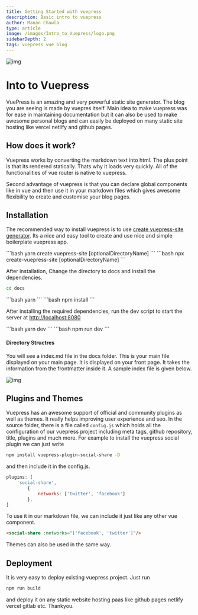 ```yaml
---
title: Getting Started with vuepress
description: Basic intro to vuepress
author: Manan Chawla
type: article
image: /images/Intro_to_Vuepress/logo.png
sidebarDepth: 2
tags: vuepress vue blog
---
```

![img](/images/Intro_to_Vuepress/logo.webp)
# Into to Vuepress

VuePress is an amazing and very powerful static site generator. The blog you are seeing is made by vuepres itself.
Main idea to make vuepress was for ease in maintaining documentation but it can also be used to make awesome personal
blogs and can easily be deployed on many static site hosting like vercel netlify and github pages.

## How does it work?

Vuepress works by converting the markdown text into html. The plus point is that its rendered statically. Thats why it loads very quickly. All of the functionalities of vue router is native to vuepress.

Second advantage of vuepress is that you can declare global components like in vue and then use it in your markdown files which gives awesome flexibility to create and customise your blog pages. 

## Installation

The recommended way to install vuepress is to use [create vuepress-site generator](https://github.com/vuepressjs/create-vuepress-site/). Its a nice and easy tool to create and use nice and simple boilerplate vuepress app.


<code-group style="margin-top:10px;">
<code-block title="YARN">
```bash
yarn create vuepress-site [optionalDirectoryName]
```
</code-block>

<code-block title="NPM">
```bash
npx create-vuepress-site [optionalDirectoryName]
```
</code-block>
</code-group>


After installation, Change the directory to docs and install the dependencies.

```bash
cd docs
```
<code-group style="margin-top:10px;">
<code-block title="YARN">
```bash
yarn
```
</code-block>

<code-block title="NPM">
```bash
npm install
```
</code-block>
</code-group>


After installing the required dependencies, run the dev script to start the server at [http://localhost:8080](http://localhost:8080)

<code-group style="margin-top:10px;">
<code-block title="YARN">
```bash
yarn dev
```
</code-block>

<code-block title="NPM">
```bash
npm run dev
```
</code-block>
</code-group>

#### Directory Structres

You will see a index.md file in the docs folder. This is your main file displayed on your main page. It is displayed on your front page. It takes the information from the frontmatter inside it. A sample index file is given below.

![img](/images/Intro_to_Vuepress/sample_index.webp)

## Plugins and Themes

Vuepress has an awesome support of official and community plugins as well as themes. It really helps improving user experience and seo. In the source folder, there is a file called `config.js` which holds all the configuration of our vuepress project including meta tags, github repository, title, plugins and much more. For example to install the vuepress social plugin we can just write

```bash
npm install vuepress-plugin-social-share -D
```
and then include it in the config.js.
```js
plugins: [
    'social-share',
        {
            networks: ['twitter', 'facebook']
        },
]
```

To use it in our markdown file, we can include it just like any other vue component.
```md
<social-share :networks="['facebook', 'twitter']"/>
```

Themes can also be used in the same way.

## Deployment

It is very easy to deploy existing vuepress project. Just run 
```js 
npm run build 
``` 
and deploy it on any static website hosting paas like github pages netlify vercel gitlab etc. Thankyou.

<social-share :networks="['facebook', 'twitter']"/>
